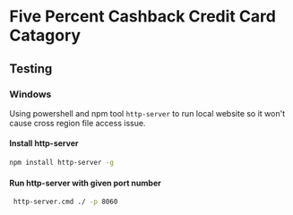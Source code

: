 # Five Percent Cashback Credit Card Catagory
## Testing
### Windows
Using powershell and npm tool `http-server` to run local website so it won't cause cross region file access issue.
#### Install http-server
```sh
npm install http-server -g
```
#### Run http-server with given port number
```sh
 http-server.cmd ./ -p 8060
```

